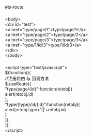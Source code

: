 #js-route
###
\<body\> <br>
    \<div id="test"\> <br>
		\<a href="type/page/1"\>type/page/1\</a\> <br>
		\<a href="type/page/2"\>type/page/2\</a\> <br>
		\<a href="type/page/3"\>type/page/3\</a\> <br>
		\<a href="type/1/id/3"\>type/1/id/3\</a\> <br>
	\</div> <br>
 \</body> <br>
###
 \<script type="text/javascript"\> <br>
	$(function(){ <br>
		//注册路由 与 回调方法 <br>
		$.useRoute({ <br>
			"type/page/{id}":function(retobj){ <br>
				alert(retobj.id) <br>
			}, <br>
			"type/{type}/id/{id}":function(retobj){ <br>
				alert(retobj.type+'||'+retobj.id) <br>
			} <br>
		}); <br>
	}); <br>
 \</script\>

